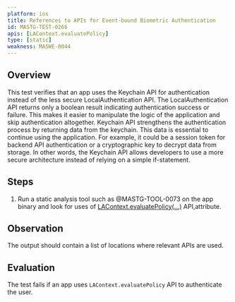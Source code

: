 ```yaml
---
platform: ios
title: References to APIs for Event-bound Biometric Authentication
id: MASTG-TEST-0266
apis: [LAContext.evaluatePolicy]
type: [static]
weakness: MASWE-0044
---
```


## Overview

This test verifies that an app uses the Keychain API for authentication instead of the less secure LocalAuthentication API. The LocalAuthentication API returns only a boolean result indicating authentication success or failure. This makes it easier to manipulate the logic of the application and skip authentication altogether. Keychain API strengthens the authentication process by returning data from the keychain. This data is essential to continue using the application. For example, it could be a session token for backend API authentication or a cryptographic key to decrypt data from storage. In other words, the Keychain API allows developers to use a more secure architecture instead of relying on a simple if-statement.

## Steps

1. Run a static analysis tool such as @MASTG-TOOL-0073 on the app binary and look for uses of [LAContext.evaluatePolicy(...)](https://developer.apple.com/documentation/localauthentication/lacontext/evaluatepolicy(_:localizedreason:reply:)) API,attribute.

## Observation

The output should contain a list of locations where relevant APIs are used.

## Evaluation

The test fails if an app uses `LAContext.evaluatePolicy` API to authenticate the user.
